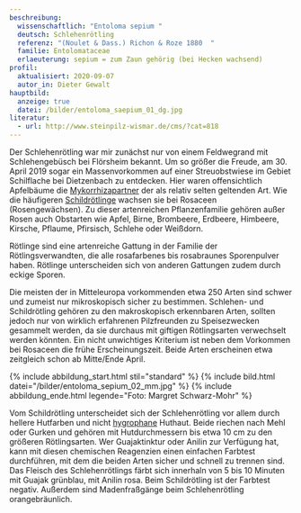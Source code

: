 ```yaml
---
beschreibung:
  wissenschaftlich: "Entoloma sepium "
  deutsch: Schlehenrötling
  referenz: "(Noulet & Dass.) Richon & Roze 1880  "
  familie: Entolomataceae
  erlaeuterung: sepium = zum Zaun gehörig (bei Hecken wachsend)
profil:
  aktualisiert: 2020-09-07
  autor_in: Dieter Gewalt
hauptbild:
  anzeige: true
  datei: /bilder/entoloma_saepium_01_dg.jpg
literatur:
  - url: http://www.steinpilz-wismar.de/cms/?cat=818
---
```

Der Schlehenrötling war mir zunächst nur von einem Feldwegrand mit Schlehengebüsch bei Flörsheim bekannt. Um so größer die Freude, am 30. April 2019 sogar ein Massenvorkommen auf einer Streuobstwiese im Gebiet Schilflache bei Dietzenbach zu entdecken. Hier waren offensichtlich Apfelbäume die [Mykorrhizapartner](Mykorrhiza "Glossar") der als relativ selten geltenden Art. Wie die häufigeren [Schildrötlinge](/pilze/entoloma-clypeatum-schildrötling) wachsen sie bei Rosaceen (Rosengewächsen). Zu dieser artenreichen Pflanzenfamilie gehören außer Rosen auch Obstarten wie Apfel, Birne, Brombeere, Erdbeere, Himbeere, Kirsche, Pflaume, Pfirsisch, Schlehe oder Weißdorn.

Rötlinge sind eine artenreiche Gattung in der Familie der Rötlingsverwandten, die alle rosafarbenes bis rosabraunes Sporenpulver haben. Rötlinge unterscheiden sich von anderen Gattungen zudem durch eckige Sporen.

Die meisten der in Mitteleuropa vorkommenden etwa 250 Arten sind schwer und zumeist nur mikroskopisch sicher zu bestimmen. Schlehen- und Schildrötling gehören zu den makroskopisch erkennbaren Arten, sollten jedoch nur von wirklich erfahrenen Pilzfreunden zu Speisezwecken gesammelt werden, da sie durchaus mit giftigen Rötlingsarten verwechselt werden könnten. Ein nicht unwichtiges Kriterium ist neben dem Vorkommen bei Rosaceen die frühe Erscheinungszeit. Beide Arten erscheinen etwa zeitgleich schon ab Mitte/Ende April.

{% include abbildung_start.html stil="standard" %}
{% include bild.html datei="/bilder/entoloma_sepium_02_mm.jpg" %}
{% include abbildung_ende.html legende="Foto: Margret Schwarz-Mohr" %}

Vom Schildrötling unterscheidet sich der Schlehenrötling vor allem durch hellere Hutfarben und nicht [hygrophane](hygrophan "Glossar") Huthaut. Beide riechen nach Mehl oder Gurken und gehören mit Hutdurchmessern bis etwa 10 cm zu den größeren Rötlingsarten. Wer Guajaktinktur oder Anilin zur Verfügung hat, kann mit diesen chemischen Reagenzien einen einfachen Farbtest durchführen, mit dem die beiden Arten sicher und schnell zu trennen sind. Das Fleisch des Schlehenrötlings färbt sich innerhaln von 5 bis 10 Minuten mit Guajak grünblau, mit Anilin rosa. Beim Schildrötling ist der Farbtest negativ. Außerdem sind Madenfraßgänge beim Schlehenrötling orangebräunlich.